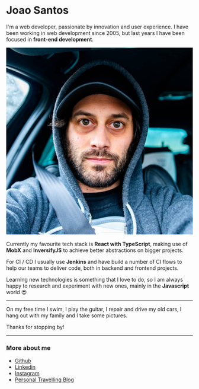 # Joao Santos

I'm a web developer, passionate by innovation and user experience. I have been working in web development since 2005, but last years I have been focused in **front-end development**.

![Joao Santos](../assets/joao-santos.jpg)

Currently my favourite tech stack is **React with TypeScript**, making use of **MobX** and **InversifyJS** to achieve better abstractions on bigger projects.

For CI / CD I usually use **Jenkins** and have build a number of CI flows to help our teams to deliver code, both in backend and frontend projects.

Learning new technologies is something that I love to do, so I am always happy to research and experiment with new ones, mainly in the **Javascript** world 😍

---

On my free time I swim, I play the guitar, I repair and drive my old cars, I hang out with my family and I take some pictures.

Thanks for stopping by!

---

### More about me

* [Github](https://github.com/webfueler)
* [Linkedin](https://www.linkedin.com/in/webfueler/)
* [Instagram](https://www.instagram.com/joao.mg.santos/)
* [Personal Travelling Blog](https://joaoejoana.com/)
